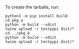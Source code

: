 To create the tarballs, run:

```shell
python3 -m pip install build 
cd pkg_a
python -m build --sdist
twine upload -r testpypi dist/*
cd ../pkg_b
python -m build --sdist
twine upload -r testpypi dist/*
```